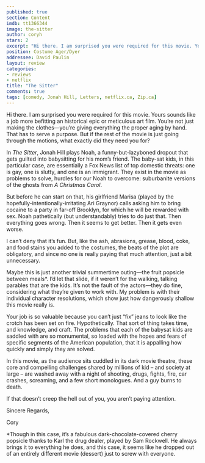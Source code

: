 ```yaml
---
published: true
section: Content
imdb: tt1366344
image: the-sitter
author: coryh 
stars: 2
excerpt: "Hi there. I am surprised you were required for this movie. Yours sounds like a job more befitting an historical epic or meticulous art film."
position: Costume Ager/Dyer
addressee: David Paulin
layout: review
categories:
- reviews
- netflix
title: "The Sitter"
comments: true
tags: [comedy, Jonah Hill, Letters, netflix.ca, Zip.ca]
---
```

<p>Hi there. I am surprised you were required for this movie. Yours sounds like a job more befitting an historical epic or meticulous art film. You&rsquo;re not just making the clothes&mdash;you&rsquo;re giving everything the proper aging by hand. That has to serve a purpose. But if the rest of the movie is just going through the motions, what exactly did they need you for?</p>
<p>In <em>The Sitter</em>, Jonah Hill plays Noah, a funny-but-lazyboned dropout that gets guilted into babysitting for his mom&#8217;s friend. The baby-sat kids, in this particular case, are essentially a Fox News list of top domestic threats: one is gay, one is slutty, and one is an immigrant. They exist in the movie as problems to solve, hurdles for our Noah to overcome: suburbanite versions of the ghosts from <em>A Christmas Carol</em>.</p>
<p>But before he can start on that, his girlfriend Marisa (played by the hopefully-intentionally-irritating Ari Graynor) calls asking him to bring cocaine to a party in far-off Brooklyn, for which he will be rewarded with sex. Noah pathetically (but understandably) tries to do just that. Then everything goes wrong. Then it seems to get better. Then it gets even worse.</p>
<p>I can&#8217;t deny that it&#8217;s fun. But, like the ash, abrasions, grease, blood, coke, and food stains you added to the costumes, the beats of the plot are obligatory, and since no one is really paying that much attention, just a bit unnecessary.</p>
<p>Maybe this is just another trivial summertime outing&mdash;the fruit popsicle between meals*. I&rsquo;d let that slide, if it weren&rsquo;t for the walking, talking parables that are the kids. It&#8217;s not the fault of the actors&mdash;they do fine, considering what they&rsquo;re given to work with. My problem is with their individual character resolutions, which show just how dangerously shallow this movie really is.</p>
<p>Your job is so valuable because you can&#8217;t just &#8220;fix&#8221; jeans to look like the crotch has been set on fire. Hypothetically. That sort of thing takes time, and knowledge, and craft. The problems that each of the babysat kids are saddled with are so monumental, so loaded with the hopes and fears of specific segments of the American population, that it is appalling how quickly and simply they are solved.</p>
<p>In this movie, as the audience sits cuddled in its dark movie theatre, these core and compelling challenges shared by millions of kid &ndash; and society at large &ndash; are washed away with a night of shooting, drugs, fights, fire, car crashes, screaming, and a few short monologues. And a guy burns to death.</p>
<p>If that doesn&#8217;t creep the hell out of you, you aren&#8217;t paying attention.</p>
<p>Sincere Regards,</p>
<p>Cory</p>
<p>*Though in this case, it&#8217;s a fabulous dark-chocolate-covered cherry popsicle thanks to Karl the drug dealer, played by Sam Rockwell. He always brings it to everything he does, and this case, it seems like he dropped out of an entirely different movie (dessert) just to screw with everyone.</p>
